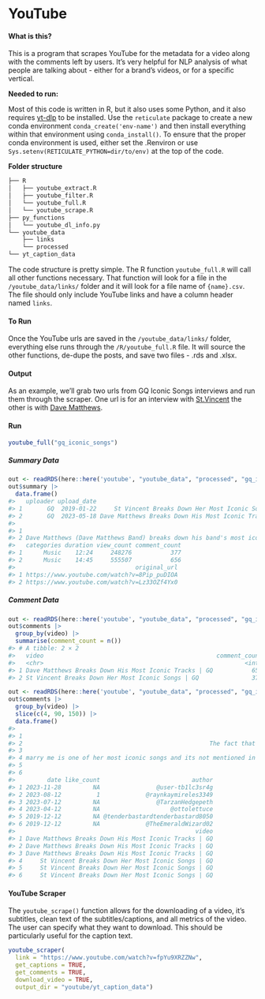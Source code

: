 
<!-- README.md is generated from README.Rmd. Please edit that file -->

# YouTube

<!-- badges: start -->
<!-- badges: end -->

#### What is this?

This is a program that scrapes YouTube for the metadata for a video
along with the comments left by users. It’s very helpful for NLP
analysis of what people are talking about - either for a brand’s videos,
or for a specific vertical.

**Needed to run:**

Most of this code is written in R, but it also uses some Python, and it
also requires [yt-dlp](https://github.com/yt-dlp/yt-dlp) to be
installed. Use the `reticulate` package to create a new conda
environment `conda_create('env-name')` and then install everything
within that environment using `conda_install()`. To ensure that the
proper conda environment is used, either set the .Renviron or use
`Sys.setenv(RETICULATE_PYTHON=dir/to/env)` at the top of the code.

**Folder structure**

``` r
├── R
│   ├── youtube_extract.R
│   ├── youtube_filter.R
│   └── youtube_full.R
│   └── youtube_scrape.R
├── py_functions
│   └── youtube_dl_info.py
└── youtube_data
    ├── links
    └── processed
└── yt_caption_data
```

The code structure is pretty simple. The R function `youtube_full.R`
will call all other functions necessary. That function will look for a
file in the `/youtube_data/links/` folder and it will look for a file
name of `{name}.csv`. The file should only include YouTube links and
have a column header named `links`.

#### To Run

Once the YouTube urls are saved in the `/youtube_data/links/` folder,
everything else runs through the `/R/youtube_full.R` file. It will
source the other functions, de-dupe the posts, and save two files - .rds
and .xlsx.

#### Output

As an example, we’ll grab two urls from GQ Iconic Songs interviews and
run them through the scraper. One url is for an interview with
[St.Vincent](https://www.youtube.com/watch?v=8Pip_puDIOA) the other is
with [Dave Matthews](https://www.youtube.com/watch?v=Lz33OZf4Yx0).

#### Run

``` r
youtube_full("gq_iconic_songs")
```

##### Summary Data

``` r
out <- readRDS(here::here('youtube', "youtube_data", "processed", "gq_iconic_songs_2023-12-11.rds"))
out$summary |> 
  data.frame()
#>   uploader upload_date                                                 title
#> 1       GQ  2019-01-22     St Vincent Breaks Down Her Most Iconic Songs | GQ
#> 2       GQ  2023-05-18 Dave Matthews Breaks Down His Most Iconic Tracks | GQ
#>                                                                                                                                                                                                                                                                                                                                                                                                                                                                                                                                                                                                                                                                                                                                                                                                                                                                                                                                                                                                                                                                                                                                                                                                                                                                                                                                                                                                                                                                                                                                                                                                                                                                                                                                                                                                                                                                                                                                             description
#> 1                                                                                                                                                                                                                                                                                                                                                                                                                                                                                                                                                                                                                                                                                                                                                                                                                                  Annie Clark, also know by her stage name, 'St Vincent' shares how she started making music and breaks down some of her most iconic tracks, including 'Surgeon,' 'Cruel,' 'New York,' 'Smoking Section,' 'Los Angeless,' 'Pills,' 'Hang On Me,' 'Happy Birthday, Johnny,' 'Savior' and 'Slow Disco,' \n\nStill haven’t subscribed to GQ on YouTube? ►► http://bit.ly/2iij5wt\r\nSubscribe to GQ magazine and get rare swag: https://bit.ly/2xNBH3i\r\n\r\nABOUT GQ\r\nFor more than 50 years, GQ has been the premier men’s magazine, providing definitive coverage of style, culture, politics and more. In that tradition, GQ’s video channel covers every part of a man’s life, from entertainment and sports to fashion and grooming advice. So join celebrities from 2 Chainz, Stephen Curry and Channing Tatum to Amy Schumer, Kendall Jenner and Kate Upton for a look at the best in pop culture. Welcome to the modern man’s guide to style advice, dating tips, celebrity videos, music, sports and more.\r\n\r\nhttps://www.youtube.com/user/GQVideos\n\nSt Vincent Breaks Down Her Most Iconic Songs | GQ
#> 2 Dave Matthews (Dave Matthews Band) breaks down his band's most iconic tracks including "Ants Marching," "Satellite," "Crash Into Me," "#41," "Don't Drink the Water," "The Space Between," "Everyday," "Grey Street," "Madman's Eyes" and "Something to Tell My Baby."\r\n\r\nDirector: Robert Miller\r\nDirector of Photography: Howard Shack\r\nEditor: Gerard Zarra\r\nCelebrity Talent: Dave Matthews \r\nExecutive Producer: Traci Oshiro\r\nProducer: Jean-Luc Lukunku\r\nLine Producer: Jen Santos\r\nProduction Manager: James Pipitone\r\nProduction Coordinator: Jamal Colvin\r\nTalent Booker: Luke Leifeste\r\nCamera Operator: Michael Fox\r\nGaffer: Simon Fox \r\nAudio: Elijah Lawson\r\nProduction Assistant: Dexter Shack\r\nAssociate Director of Post Production: Jarrod Bruner \r\nPost Production Supervisor: Rachael Knight\r\nPost Production Coordinator: Ian Bryant\r\nSupervising Editor: Rob Lombardi\r\nAssistant Editor: Billy Ward\r\n\r\n00:00 Dave Matthews Band - Iconic Tracks\r\n00:14 Ants Marching\r\n02:34 Satellite\r\n04:45 Crash Into Me\r\n06:33 #41\r\n07:35 Don't Drink the Water\r\n09:57 The Space Between\r\n10:47 Everyday\r\n11:47 Grey Street\r\n12:45 Madman's Eyes\r\n13:56 Something to Tell My Baby\n\nStill haven’t subscribed to GQ on YouTube? ►► http://bit.ly/2iij5wt\r\nSubscribe to GQ magazine and get rare swag: https://bit.ly/2xNBH3i\r\nJoin the GQ Discord to talk men's fashion, watches, and more: https://discord.gg/gqmagazine\r\n\r\nABOUT GQ\r\nFor more than 50 years, GQ has been the premier men’s magazine, providing definitive coverage of style, culture, politics and more. In that tradition, GQ’s video channel covers every part of a man’s life, from entertainment and sports to fashion and grooming advice. Welcome to the modern guide to style advice, dating tips, celebrity videos, music, sports and more.\r\n\r\nhttps://www.youtube.com/user/GQVideos
#>   categories duration view_count comment_count
#> 1      Music    12:24     248276           377
#> 2      Music    14:45     555507           656
#>                                  original_url
#> 1 https://www.youtube.com/watch?v=8Pip_puDIOA
#> 2 https://www.youtube.com/watch?v=Lz33OZf4Yx0
```

##### Comment Data

``` r
out <- readRDS(here::here('youtube', "youtube_data", "processed", "gq_iconic_songs_2023-12-11.rds"))
out$comments |> 
  group_by(video) |> 
  summarise(comment_count = n())
#> # A tibble: 2 × 2
#>   video                                                 comment_count
#>   <chr>                                                         <int>
#> 1 Dave Matthews Breaks Down His Most Iconic Tracks | GQ           656
#> 2 St Vincent Breaks Down Her Most Iconic Songs | GQ               377
```

``` r
out <- readRDS(here::here('youtube', "youtube_data", "processed", "gq_iconic_songs_2023-12-11.rds"))
out$comments |> 
  group_by(video) |> 
  slice(c(4, 90, 150)) |> 
  data.frame()
#>                                                                                                                                            text
#> 1                                                                                                                    He’s a gift to this world.
#> 2                                                     The fact that “dancing nancies” and “funny the way it is” aren’t talked about is criminal
#> 3                                                                                           It’s a “song”.  Why call it a track?— it has words.
#> 4 marry me is one of her most iconic songs and its not mentioned in this video. i guess they might have confused iconic with most famous songs.
#> 5                                                                              the dog said, "I thought this was winona ryder." ~ tenderbastard
#> 6                                                                                                 Tabish Arif here https://youtu.be/P9xoa9W_1vo
#>         date like_count                          author
#> 1 2023-11-28         NA                @user-tb1lc3sr4g
#> 2 2023-08-12          1             @raynkaymireles3349
#> 3 2023-07-12         NA                @TarzanHedgepeth
#> 4 2023-04-12         NA                    @ottolettuce
#> 5 2019-12-12         NA @tenderbastardtenderbastard8050
#> 6 2019-12-12         NA             @TheEmeraldWizard02
#>                                                   video
#> 1 Dave Matthews Breaks Down His Most Iconic Tracks | GQ
#> 2 Dave Matthews Breaks Down His Most Iconic Tracks | GQ
#> 3 Dave Matthews Breaks Down His Most Iconic Tracks | GQ
#> 4     St Vincent Breaks Down Her Most Iconic Songs | GQ
#> 5     St Vincent Breaks Down Her Most Iconic Songs | GQ
#> 6     St Vincent Breaks Down Her Most Iconic Songs | GQ
```

#### YouTube Scraper

The `youtube_scrape()` function allows for the downloading of a video,
it’s subtitles, clean text of the subtitles/captions, and all metrics of
the video. The user can specify what they want to download. This should
be particularly useful for the caption text.

``` r
youtube_scraper(
  link = "https://www.youtube.com/watch?v=fpYu9XRZZNw", 
  get_captions = TRUE,
  get_comments = TRUE, 
  download_video = TRUE,
  output_dir = "youtube/yt_caption_data")
```
